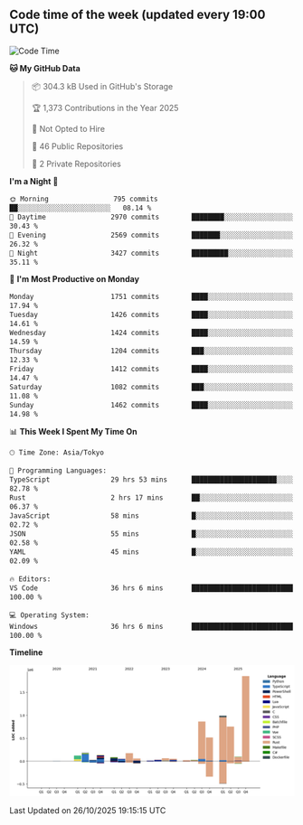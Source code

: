 ## Code time of the week (updated every 19:00 UTC)

<!--START_SECTION:waka-->
![Code Time](http://img.shields.io/badge/Code%20Time-5%2C611%20hrs%2041%20mins-blue)

**🐱 My GitHub Data** 

> 📦 304.3 kB Used in GitHub's Storage 
 > 
> 🏆 1,373 Contributions in the Year 2025
 > 
> 🚫 Not Opted to Hire
 > 
> 📜 46 Public Repositories 
 > 
> 🔑 2 Private Repositories 
 > 
**I'm a Night 🦉** 

```text
🌞 Morning                795 commits         ██░░░░░░░░░░░░░░░░░░░░░░░   08.14 % 
🌆 Daytime                2970 commits        ████████░░░░░░░░░░░░░░░░░   30.43 % 
🌃 Evening                2569 commits        ███████░░░░░░░░░░░░░░░░░░   26.32 % 
🌙 Night                  3427 commits        █████████░░░░░░░░░░░░░░░░   35.11 % 
```
📅 **I'm Most Productive on Monday** 

```text
Monday                   1751 commits        ████░░░░░░░░░░░░░░░░░░░░░   17.94 % 
Tuesday                  1426 commits        ████░░░░░░░░░░░░░░░░░░░░░   14.61 % 
Wednesday                1424 commits        ████░░░░░░░░░░░░░░░░░░░░░   14.59 % 
Thursday                 1204 commits        ███░░░░░░░░░░░░░░░░░░░░░░   12.33 % 
Friday                   1412 commits        ████░░░░░░░░░░░░░░░░░░░░░   14.47 % 
Saturday                 1082 commits        ███░░░░░░░░░░░░░░░░░░░░░░   11.08 % 
Sunday                   1462 commits        ████░░░░░░░░░░░░░░░░░░░░░   14.98 % 
```


📊 **This Week I Spent My Time On** 

```text
🕑︎ Time Zone: Asia/Tokyo

💬 Programming Languages: 
TypeScript               29 hrs 53 mins      █████████████████████░░░░   82.78 % 
Rust                     2 hrs 17 mins       ██░░░░░░░░░░░░░░░░░░░░░░░   06.37 % 
JavaScript               58 mins             █░░░░░░░░░░░░░░░░░░░░░░░░   02.72 % 
JSON                     55 mins             █░░░░░░░░░░░░░░░░░░░░░░░░   02.58 % 
YAML                     45 mins             █░░░░░░░░░░░░░░░░░░░░░░░░   02.09 % 

🔥 Editors: 
VS Code                  36 hrs 6 mins       █████████████████████████   100.00 % 

💻 Operating System: 
Windows                  36 hrs 6 mins       █████████████████████████   100.00 % 
```

**Timeline**

![Lines of Code chart](https://raw.githubusercontent.com/SARDONYX-sard/SARDONYX-sard/main/assets/bar_graph.png)


 Last Updated on 26/10/2025 19:15:15 UTC
<!--END_SECTION:waka-->